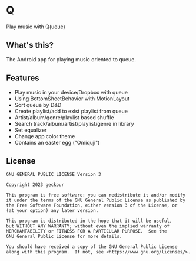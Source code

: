 # Q
Play music with Q(ueue)

## What's this?
The Android app for playing music oriented to queue.

## Features
- Play music in your device/Dropbox with queue
- Using BottomSheetBehavior with MotionLayout
- Sort queue by D&D
- Create playlist/add to exist playlist from queue
- Artist/album/genre/playlist based shuffle
- Search track/album/artist/playlist/genre in library
- Set equalizer
- Change app color theme
- Contains an easter egg ("Omiquji")

## License
    GNU GENERAL PUBLIC LICENSE Version 3

    Copyright 2023 geckour

    This program is free software: you can redistribute it and/or modify
    it under the terms of the GNU General Public License as published by
    the Free Software Foundation, either version 3 of the License, or
    (at your option) any later version.

    This program is distributed in the hope that it will be useful,
    but WITHOUT ANY WARRANTY; without even the implied warranty of
    MERCHANTABILITY or FITNESS FOR A PARTICULAR PURPOSE.  See the
    GNU General Public License for more details.

    You should have received a copy of the GNU General Public License
    along with this program.  If not, see <https://www.gnu.org/licenses/>.
